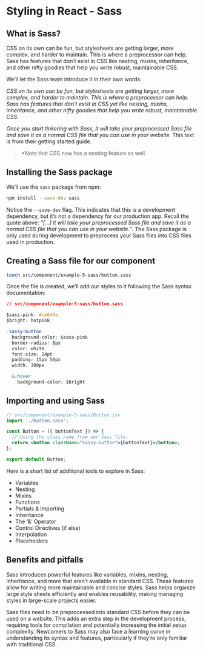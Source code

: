 # Styling in React - Sass

## What is Sass?
CSS on its own can be fun, but stylesheets are getting larger, more complex, and harder to maintain. This is where a preprocessor can help. Sass has features that don’t exist in CSS like nesting, mixins, inheritance, and other nifty goodies that help you write robust, maintainable CSS.

We’ll let the Sass team introduce it in their own words:

*CSS on its own can be fun, but stylesheets are getting larger, more complex, and harder to maintain. This is where a preprocessor can help. Sass has features that don’t exist in CSS yet like nesting, mixins, inheritance, and other nifty goodies that help you write robust, maintainable CSS.*

*Once you start tinkering with Sass, it will take your preprocessed Sass file and save it as a normal CSS file that you can use in your website.* This text is from their getting started guide.

> *Note that CSS now has a nesting feature as well.

## Installing the Sass package
We’ll use the `sass` package from npm:

```bash
npm install --save-dev sass
```

Notice the `--save-dev` flag. This indicates that this is a development dependency, but it’s not a dependency for our production app. Recall the quote above: *“[…] it will take your preprocessed Sass file and save it as a normal CSS file that you can use in your website.”*. The Sass package is only used during development to preprocess your Sass files into CSS files used in production.

## Creating a Sass file for our component
```bash
touch src/component/example-5-sass/button.sass
```

Once the file is created, we’ll add our styles to it following the Sass syntax documentation:

```css
// src/component/example-5-sass/button.sass

$sass-pink: #ce649a
$bright: hotpink

.sassy-button
  background-color: $sass-pink
  border-radius: 8px
  color: white
  font-size: 24pt
  padding: 15px 50px
  width: 300px

  &:hover
    background-color: $bright
```

## Importing and using Sass
```jsx
// src/component/example-5-sass/Button.jsx
import './button.sass';

const Button = ({ buttonText }) => {
  // Using the class name from our Sass file:
  return <button className="sassy-button">{buttonText}</button>; 
};

export default Button;
```

Here is a short list of additional tools to explore in Sass:

- Variables
- Nesting
- Mixins
- Functions
- Partials & Importing
- Inheritance
- The ‘&’ Operator
- Control Directives (if else)
- Interpolation
- Placeholders

## Benefits and pitfalls
Sass introduces powerful features like variables, mixins, nesting, inheritance, and more that aren’t available in standard CSS. These features allow for writing more maintainable and concise styles. Sass helps organize large style sheets efficiently and enables reusability, making managing styles in large-scale projects easier.

Sass files need to be preprocessed into standard CSS before they can be used on a website. This adds an extra step in the development process, requiring tools for compilation and potentially increasing the initial setup complexity. Newcomers to Sass may also face a learning curve in understanding its syntax and features, particularly if they’re only familiar with traditional CSS.